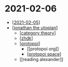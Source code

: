 # 2021-02-06

- [[2021-02-05]]
- [[jonathan the utopian]]
  - [[category theory]]
  - [[zhdk]]
  - [[protopoi]]
    - [[protopoi org]]
    - [[protopoi space]]
  - [[reading alexander]]

[//begin]: # "Autogenerated link references for markdown compatibility"
[2021-02-05]: 2021-02-05 "2021-02-05"
[jonathan the utopian]: ../jonathan-the-utopian "Jonathan the Utopian"
[category theory]: ../category-theory "Category Theory"
[zhdk]: ../zhdk "Zhdk"
[protopoi]: ../protopoi "Protopoi"
[protopoi space]: ../protopoi-space "Protopoi Space"
[//end]: # "Autogenerated link references"